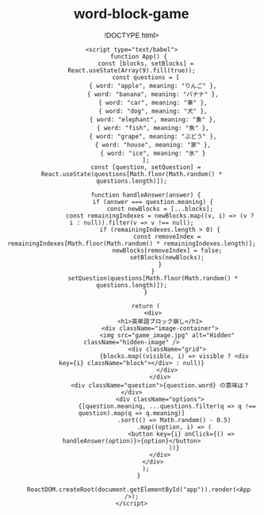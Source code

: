 # word-block-game
!DOCTYPE html>
<html lang="ja">
<head>
    <meta charset="UTF-8">
    <meta name="viewport" content="width=device-width, initial-scale=1.0">
    <title>英単語ブロック崩し</title>
    <script src="https://cdnjs.cloudflare.com/ajax/libs/react/18.2.0/umd/react.production.min.js"></script>
    <script src="https://cdnjs.cloudflare.com/ajax/libs/react-dom/18.2.0/umd/react-dom.production.min.js"></script>
    <script src="https://cdnjs.cloudflare.com/ajax/libs/babel-standalone/7.22.6/babel.min.js"></script>
    <style>
        body { text-align: center; font-family: Arial, sans-serif; }
        .grid { display: grid; grid-template-columns: repeat(3, 1fr); gap: 5px; max-width: 300px; margin: auto; }
        .block { background: black; width: 100px; height: 100px; }
        .question { font-size: 20px; margin-top: 20px; }
        .options button { display: block; width: 200px; margin: 10px auto; padding: 10px; font-size: 18px; }
        .image-container { position: relative; display: inline-block; }
        .hidden-image { width: 300px; height: 300px; }
    </style>
</head>
<body>
    <div id="app"></div>

    <script type="text/babel">
        function App() {
            const [blocks, setBlocks] = React.useState(Array(9).fill(true));
            const questions = [
                { word: "apple", meaning: "りんご" },
                { word: "banana", meaning: "バナナ" },
                { word: "car", meaning: "車" },
                { word: "dog", meaning: "犬" },
                { word: "elephant", meaning: "象" },
                { word: "fish", meaning: "魚" },
                { word: "grape", meaning: "ぶどう" },
                { word: "house", meaning: "家" },
                { word: "ice", meaning: "氷" }
            ];
            const [question, setQuestion] = React.useState(questions[Math.floor(Math.random() * questions.length)]);
            
            function handleAnswer(answer) {
                if (answer === question.meaning) {
                    const newBlocks = [...blocks];
                    const remainingIndexes = newBlocks.map((v, i) => (v ? i : null)).filter(v => v !== null);
                    if (remainingIndexes.length > 0) {
                        const removeIndex = remainingIndexes[Math.floor(Math.random() * remainingIndexes.length)];
                        newBlocks[removeIndex] = false;
                        setBlocks(newBlocks);
                    }
                }
                setQuestion(questions[Math.floor(Math.random() * questions.length)]);
            }

            return (
                <div>
                    <h1>英単語ブロック崩し</h1>
                    <div className="image-container">
                        <img src="game_image.jpg" alt="Hidden" className="hidden-image" />
                        <div className="grid">
                            {blocks.map((visible, i) => visible ? <div key={i} className="block"></div> : null)}
                        </div>
                    </div>
                    <div className="question">{question.word} の意味は？</div>
                    <div className="options">
                        {[question.meaning, ...questions.filter(q => q !== question).map(q => q.meaning)]
                            .sort(() => Math.random() - 0.5)
                            .map((option, i) => (
                                <button key={i} onClick={() => handleAnswer(option)}>{option}</button>
                            ))}
                    </div>
                </div>
            );
        }

        ReactDOM.createRoot(document.getElementById("app")).render(<App />);
    </script>
</body>
</html>
